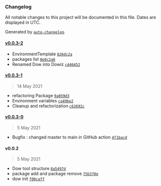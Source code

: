 ### Changelog

All notable changes to this project will be documented in this file. Dates are displayed in UTC.

Generated by [`auto-changelog`](https://github.com/CookPete/auto-changelog).

#### [v0.0.3-2](https://github.com/appunto-io/devops-wizard/compare/v0.0.3-1...v0.0.3-2)

- EnvironmentTemplate [`826dc2a`](https://github.com/appunto-io/devops-wizard/commit/826dc2a4b89e5b5310ffff9a1580d0129010f6ae)
- packages list [`8e0c2a6`](https://github.com/appunto-io/devops-wizard/commit/8e0c2a6360c441ee351cc84c1d3643e66cd556c3)
- Renamed Dow into Dowiz [`c446452`](https://github.com/appunto-io/devops-wizard/commit/c4464527d122b956ec34200504b27e9a6c968749)

#### [v0.0.3-1](https://github.com/appunto-io/devops-wizard/compare/v0.0.3-0...v0.0.3-1)

> 14 May 2021

- refactoring Package [`9a059d3`](https://github.com/appunto-io/devops-wizard/commit/9a059d3c39b81898452de9ea71d48e140777ae44)
- Environment variables [`ca49be2`](https://github.com/appunto-io/devops-wizard/commit/ca49be2e6e00a1172227c04bd66a6105b7f91f2f)
- Cleanup and refactorization [`c62692c`](https://github.com/appunto-io/devops-wizard/commit/c62692ca1a04fa6d506b6f03efca9c47ce156d06)

#### [v0.0.3-0](https://github.com/appunto-io/devops-wizard/compare/v0.0.2...v0.0.3-0)

> 5 May 2021

- Bugfix : changed master to main in GitHub action [`4f1bacd`](https://github.com/appunto-io/devops-wizard/commit/4f1bacde582428218d3cf4289b81a6eb386bb50d)

#### v0.0.2

> 5 May 2021

- Dow tool structure [`8a5497d`](https://github.com/appunto-io/devops-wizard/commit/8a5497d8830b7b9e8a6c686eccd43d2023a5e1df)
- package add and package remove [`75b370e`](https://github.com/appunto-io/devops-wizard/commit/75b370e5ca582f7689a8f67133b34522c069fdf3)
- dow init [`f00caff`](https://github.com/appunto-io/devops-wizard/commit/f00caff62d6b697d7f52b35e2c09afbefa0e0907)

